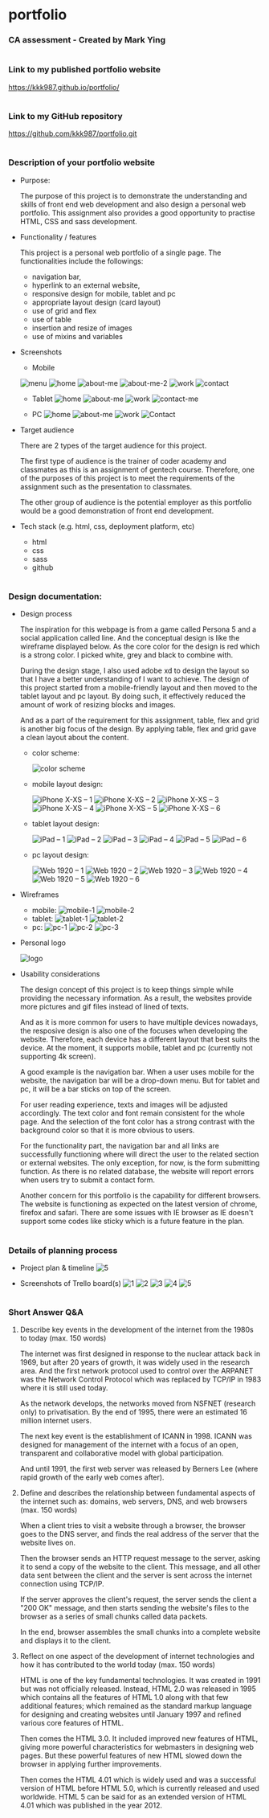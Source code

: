 # portfolio
### CA assessment - Created by Mark Ying

#
### Link to my published portfolio website

https://kkk987.github.io/portfolio/
#

### Link to my GitHub repository

https://github.com/kkk987/portfolio.git
#

### Description of your portfolio website

* Purpose:

    The purpose of this project is to demonstrate the understanding and skills of front end web development and also design a personal web portfolio. This assignment also provides a good opportunity to practise HTML, CSS and sass development.

* Functionality / features

   This project is a personal web portfolio of a single page. The functionalities include the followings:
    - navigation bar,
    - hyperlink to an external website, 
    - responsive design for mobile, tablet and pc
    - appropriate layout design (card layout)
    - use of grid and flex
    - use of table
    - insertion and resize of images
    - use of mixins and variables

* Screenshots
    - Mobile
    
    ![menu](https://user-images.githubusercontent.com/8579501/58327316-9a344880-7e72-11e9-8821-4cf233be2748.PNG)
    ![home](https://user-images.githubusercontent.com/8579501/58327315-999bb200-7e72-11e9-984b-ee738752e094.PNG)
    ![about-me](https://user-images.githubusercontent.com/8579501/58327311-99031b80-7e72-11e9-9772-59c273d0c3f8.PNG)
    ![about-me-2](https://user-images.githubusercontent.com/8579501/58327313-999bb200-7e72-11e9-8a17-6b9174781973.PNG)
    ![work](https://user-images.githubusercontent.com/8579501/58327317-9a344880-7e72-11e9-99fe-417a73ef7dda.PNG)
    ![contact](https://user-images.githubusercontent.com/8579501/58327314-999bb200-7e72-11e9-81be-25b2b19a859d.PNG)

    - Tablet
    ![home](https://user-images.githubusercontent.com/8579501/58327246-73761200-7e72-11e9-80fa-8071a5efac43.PNG)
    ![about-me](https://user-images.githubusercontent.com/8579501/58327244-73761200-7e72-11e9-835c-3fb04efa9a60.PNG)
    ![work](https://user-images.githubusercontent.com/8579501/58327247-740ea880-7e72-11e9-8de1-3a6d585f75de.PNG)
    ![contact-me](https://user-images.githubusercontent.com/8579501/58327245-73761200-7e72-11e9-96c5-944802382957.PNG)

    - PC
    ![home](https://user-images.githubusercontent.com/8579501/58327359-bafc9e00-7e72-11e9-9d5e-be65e77c5f4b.PNG)
    ![about-me](https://user-images.githubusercontent.com/8579501/58327357-bafc9e00-7e72-11e9-8ed0-1d5fc0a1beaf.PNG)
    ![work](https://user-images.githubusercontent.com/8579501/58327356-ba640780-7e72-11e9-9716-09fbf2a44085.PNG)
    ![Contact](https://user-images.githubusercontent.com/8579501/58327358-bafc9e00-7e72-11e9-99fe-8fc020ebd1e2.PNG)

* Target audience

    There are 2 types of the target audience for this project.
    
    The first type of audience is the trainer of coder academy and classmates as this is an assignment of gentech course. Therefore, one of the purposes of this project is to meet the requirements of the assignment such as the presentation to classmates. 
    
    The other group of audience is the potential employer as this portfolio would be a good demonstration of front end development. 

* Tech stack (e.g. html, css, deployment platform, etc)

    - html
    - css
    - sass
    - github

#

### Design documentation:


* Design process
    
    The inspiration for this webpage is from a game called Persona 5 and a social application called line. And the conceptual design is like the wireframe displayed below. As the core color for the design is red which is a strong color. I picked white, grey and black to combine with. 

    During the design stage, I also used adobe xd to design the layout so that I have a better understanding of I want to achieve. The design of this project started from a mobile-friendly layout and then moved to the tablet layout and pc layout. By doing such, it effectively reduced the amount of work of resizing blocks and images.

    And as a part of the requirement for this assignment, table, flex and grid is another big focus of the design. By applying table, flex and grid gave a clean layout about the content. 
    

    - color scheme:

        ![color scheme](https://user-images.githubusercontent.com/8579501/58327787-d320ed00-7e73-11e9-9e2f-b9fe76612463.png)
    
    - mobile layout design:

        ![iPhone X-XS – 1](https://user-images.githubusercontent.com/8579501/58327885-1d09d300-7e74-11e9-80ad-bcd210b88acf.png)
        ![iPhone X-XS – 2](https://user-images.githubusercontent.com/8579501/58327888-1d09d300-7e74-11e9-9fa8-bfceac37ed45.png)
        ![iPhone X-XS – 3](https://user-images.githubusercontent.com/8579501/58327889-1da26980-7e74-11e9-92ea-a1e63936cb5e.png)
        ![iPhone X-XS – 4](https://user-images.githubusercontent.com/8579501/58327890-1da26980-7e74-11e9-8455-c3aef38a58b8.png)
        ![iPhone X-XS – 5](https://user-images.githubusercontent.com/8579501/58327891-1da26980-7e74-11e9-9016-4a2aca5433ef.png)
        ![iPhone X-XS – 6](https://user-images.githubusercontent.com/8579501/58327884-1c713c80-7e74-11e9-9d79-57dacb5330e7.png)

    - tablet layout design:

        ![iPad – 1](https://user-images.githubusercontent.com/8579501/58327980-4f1b3500-7e74-11e9-96d9-233c4ea0616e.png)
        ![iPad – 2](https://user-images.githubusercontent.com/8579501/58327981-4f1b3500-7e74-11e9-8d69-4a469b5d034f.png)
        ![iPad – 3](https://user-images.githubusercontent.com/8579501/58327982-4fb3cb80-7e74-11e9-9e1b-ecf08721cbe9.png)
        ![iPad – 4](https://user-images.githubusercontent.com/8579501/58327983-4fb3cb80-7e74-11e9-88ca-2edba5c184d8.png)
        ![iPad – 5](https://user-images.githubusercontent.com/8579501/58327984-4fb3cb80-7e74-11e9-825e-ddabce77059f.png)
        ![iPad – 6](https://user-images.githubusercontent.com/8579501/58327985-504c6200-7e74-11e9-8f15-17b6eddae3e0.png)


    - pc layout design:

        ![Web 1920 – 1](https://user-images.githubusercontent.com/8579501/58328041-71ad4e00-7e74-11e9-8aa1-6aaeaee76d34.png)
        ![Web 1920 – 2](https://user-images.githubusercontent.com/8579501/58328043-72de7b00-7e74-11e9-9613-7effb8d14330.png)
        ![Web 1920 – 3](https://user-images.githubusercontent.com/8579501/58328044-72de7b00-7e74-11e9-84d7-196129bc0836.png)
        ![Web 1920 – 4](https://user-images.githubusercontent.com/8579501/58328046-72de7b00-7e74-11e9-80a0-8e8b4428151d.png)
        ![Web 1920 – 5](https://user-images.githubusercontent.com/8579501/58328047-73771180-7e74-11e9-8ab1-2e72182df9be.png)
        ![Web 1920 – 6](https://user-images.githubusercontent.com/8579501/58328039-71ad4e00-7e74-11e9-92fd-8af9bd910a41.png)

* Wireframes
    - mobile:
        ![mobile-1](https://user-images.githubusercontent.com/8579501/58369920-6295d100-7f44-11e9-90a4-d48d927c9ef5.PNG)
        ![mobile-2](https://user-images.githubusercontent.com/8579501/58369921-6295d100-7f44-11e9-83ca-e0d9d800f392.PNG)
    - tablet:
        ![tablet-1](https://user-images.githubusercontent.com/8579501/58369925-632e6780-7f44-11e9-8141-e8de18c934a1.PNG)
        ![tablet-2](https://user-images.githubusercontent.com/8579501/58369926-632e6780-7f44-11e9-95c0-ccbff822a050.PNG)
    - pc:
        ![pc-1](https://user-images.githubusercontent.com/8579501/58369922-6295d100-7f44-11e9-9e8c-999ba5bc1270.PNG)
        ![pc-2](https://user-images.githubusercontent.com/8579501/58369923-632e6780-7f44-11e9-8386-5f5027579309.PNG)
        ![pc-3](https://user-images.githubusercontent.com/8579501/58369924-632e6780-7f44-11e9-9c40-4ac7f79bf833.PNG)

* Personal logo

    ![logo](https://user-images.githubusercontent.com/8579501/58326211-7b808280-7e6f-11e9-8cb1-2f3bd481b1ac.png)

* Usability considerations

    The design concept of this project is to keep things simple while providing the necessary information. As a result, the websites provide more pictures and gif files instead of lined of texts.
    
    And as it is more common for users to have multiple devices nowadays, the resposive design is also one of the focuses when developing the website. Therefore, each device has a different layout that best suits the device. At the moment, it supports mobile, tablet and pc (currently not supporting 4k screen).
    
    A good example is the navigation bar. When a user uses mobile for the website, the navigation bar will be a drop-down menu. But for tablet and pc, it will be a bar sticks on top of the screen. 
    
    For user reading experience, texts and images will be adjusted accordingly. The text color and font remain consistent for the whole page. And the selection of the font color has a strong contrast with the background color so that it is more obvious to users.

    For the functionality part, the navigation bar and all links are successfully functioning where will direct the user to the related section or external websites. The only exception, for now, is the form submitting function. As there is no related database, the website will report errors when users try to submit a contact form. 

    Another concern for this portfolio is the capability for different browsers. The website is functioning as expected on the latest version of chrome, firefox and safari. There are some issues with IE browser as IE doesn't support some codes like sticky which is a future feature in the plan.    
#

### Details of planning process

* Project plan & timeline
    ![5](https://user-images.githubusercontent.com/8579501/58369765-82c49080-7f42-11e9-819c-0a0c3eda9ed2.PNG)

* Screenshots of Trello board(s)
    ![1](https://user-images.githubusercontent.com/8579501/58369761-822bfa00-7f42-11e9-958f-2b105606c623.PNG)
    ![2](https://user-images.githubusercontent.com/8579501/58369762-82c49080-7f42-11e9-8c44-6e0e3c496a49.PNG)
    ![3](https://user-images.githubusercontent.com/8579501/58369763-82c49080-7f42-11e9-86a3-9702a40c17f3.PNG)
    ![4](https://user-images.githubusercontent.com/8579501/58369764-82c49080-7f42-11e9-89b1-9ecb929a3cc2.PNG)
    ![5](https://user-images.githubusercontent.com/8579501/58369765-82c49080-7f42-11e9-819c-0a0c3eda9ed2.PNG)
 
#

### Short Answer Q&A

1. Describe key events in the development of the internet from the 1980s to today (max. 150 words)

    The internet was first designed in response to the nuclear attack back in 1969, but after 20 years of growth, it was widely used in the research area. And the first network protocol used to control over the ARPANET was the Network Control Protocol which was replaced by TCP/IP in 1983 where it is still used today. 

    As the network develops, the networks moved from NSFNET (research only) to privatisation. By the end of 1995, there were an estimated 16 million internet users.  

    The next key event is the establishment of ICANN in 1998. ICANN was designed for management of the internet with a focus of an open, transparent and collaborative model with global participation.

    And until 1991,  the first web server was released by Berners Lee (where rapid growth of the early web comes after).

2. Define and describes the relationship between fundamental aspects of the internet such as: domains, web servers, DNS, and web browsers (max. 150 words)

    When a client tries to visit a website through a browser, the browser goes to the DNS server, and finds the real address of the server that the website lives on.

    Then the browser sends an HTTP request message to the server, asking it to send a copy of the website to the client. This message, and all other data sent between the client and the server is sent across the internet connection using TCP/IP.

    If the server approves the client's request, the server sends the client a "200 OK" message, and then starts sending the website's files to the browser as a series of small chunks called data packets.

    In the end, browser assembles the small chunks into a complete website and displays it to the client.
   
3. Reflect on one aspect of the development of internet technologies and how it has contributed to the world today (max. 150 words)

    HTML is one of the key fundamental technologies. It was created in 1991 but was not officially released. Instead, HTML 2.0 was released in 1995  which contains all the features of HTML 1.0 along with that few additional features; which remained as the standard markup language for designing and creating websites until January 1997 and refined various core features of HTML.

    Then comes the HTML 3.0. It included improved new features of HTML, giving more powerful characteristics for webmasters in designing web pages. But these powerful features of new HTML slowed down the browser in applying further improvements.
    
    Then comes the HTML 4.01 which is widely used and was a successful version of HTML before HTML 5.0, which is currently released and used worldwide. HTML 5 can be said for as an extended version of HTML 4.01 which was published in the year 2012.